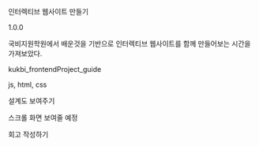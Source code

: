 <!-- 제목 -->
인터렉티브 웹사이트 만들기

<!-- version -->
1.0.0

<!-- 내용 -->
국비지원학원에서 배운것을 기반으로 인터렉티브 웹사이트를 함께 만들어보는 시간을 가져보았다.

<!-- 프로젝트 레포명 -->
kukbi_frontendProject_guide

<!-- 스택 -->
js, html, css

<!-- wire frame -->
설계도 보여주기

<!-- 디렉토리 구조 -->

<!-- 주요 -->
스크롤 화면 보여줄 예정

<!--회고 -->
회고 작성하기